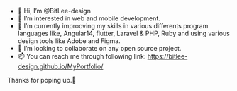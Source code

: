 - 👋 Hi, I’m @BitLee-design
- 👀 I’m interested in web and mobile development. 
- 🌱 I’m currently improoving my skills in various differents program languages like, Angular14, flutter, Laravel & PHP, Ruby and using various design tools like Adobe and Figma. 
- 💞️ I’m looking to collaborate on any open source project.
- 📫 You can reach me through following link: https://bitlee-design.github.io/MyPortfolio/

Thanks for poping up.💞️
